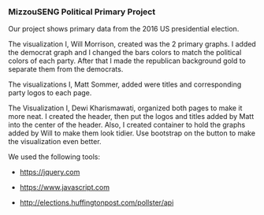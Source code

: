 ### MizzouSENG Political Primary Project
Our project shows primary data from the 2016 US presidential election.

The visualization I, Will Morrison, created was the 2 primary graphs. I added the democrat graph and I changed the bars colors to match the political colors of each party. After that I made the republican background gold to separate them from the democrats.

The visualizations I, Matt Sommer, added were titles and corresponding party logos to each page.

The Visualization I, Dewi Kharismawati, organized both pages to make it more neat. I created the header, then put the logos and titles added by Matt into the center of the header. Also, I created container to hold the graphs added by Will to make them look tidier. Use bootstrap on the button to make the visualization even better.


We used the following tools:

* https://jquery.com

* https://www.javascript.com

* http://elections.huffingtonpost.com/pollster/api
